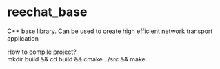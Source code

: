 # reechat_base
C++ base library. Can be used to create high efficient network transport application

How to compile project?  
mkdir build && cd build && cmake ../src && make
